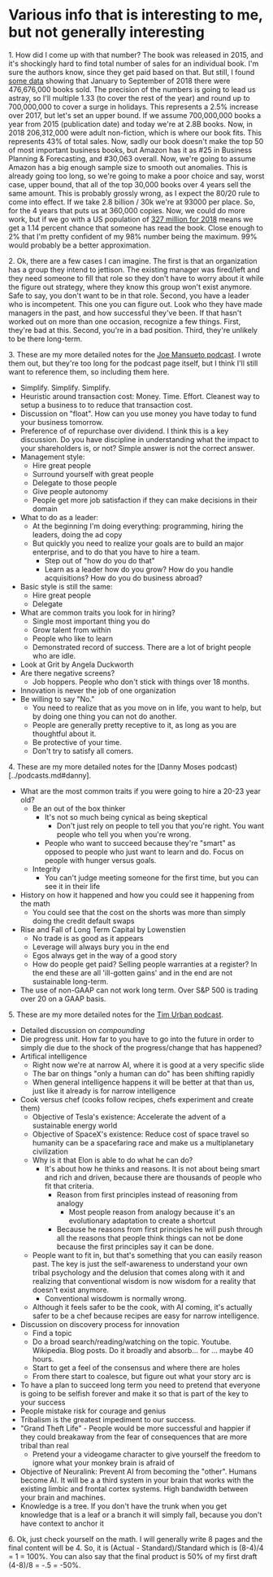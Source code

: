 # Various info that is interesting to me, but not generally interesting

<a name="1">1.</a> How did I come up with that number?  The book was released in 2015, and it's shockingly hard to find total number of sales for an individual book.  I'm sure the authors know, since they get paid based on that.  But still, I found [some data](https://www.publishersweekly.com/pw/by-topic/industry-news/bookselling/article/78257-print-unit-sales-up-in-2018-to-date.html) showing that January to September of 2018 there were 476,676,000 books sold.  The precision of the numbers is going to lead us astray, so I'll multiple 1.33 (to cover the rest of the year) and round up to 700,000,000 to cover a surge in holidays.  This represents a 2.5% increase over 2017, but let's set an upper bound.  If we assume 700,000,000 books a year from 2015 (publication date) and today we're at 2.8B books.  Now, in 2018 206,312,000 were adult non-fiction, which is where our book fits.  This represents 43% of total sales.  Now, sadly our book doesn't make the top 50 of most important business books, but Amazon has it as #25 in Business Planning & Forecasting, and #30,063 overall.  Now, we're going to assume Amazon has a big enough sample size to smooth out anomalies.  This is already going too long, so we're going to make a poor choice and say, worst case, upper bound, that all of the top 30,000 books over 4 years sell the same amount.  This is probably grossly wrong, as I expect the 80/20 rule to come into effect.  If we take 2.8 billion / 30k we're at 93000 per place.  So, for the 4 years that puts us at 360,000 copies.  Now, we could do more work, but if we go with a US population of [327 million for 2018](https://www.census.gov/popclock/) means we get a 1.14 percent chance that someone has read the book.  Close enough to 2% that I'm pretty confident of my 98% number being the maximum.  99% would probably be a better approximation.

<a name="2">2.</a> Ok, there are a few cases I can imagine.  The first is that an organization has a group they intend to jettison.  The existing manager was fired/left and they need someone to fill that role so they don't have to worry about it while the figure out strategy, where they know this group won't exist anymore.  Safe to say, you don't want to be in that role.  Second, you have a leader who is incompetent.  This one you can figure out.  Look who they have made managers in the past, and how successful they've been.  If that hasn't worked out on more than one occasion, recognize a few things.  First, they're bad at this.  Second, you're in a bad position.  Third, they're unlikely to be there long-term.

<a name="3">3.</a> These are my more detailed notes for the [Joe Mansueto podcast](../podcasts.md#joe).  I wrote them out, but they're too long for the podcast page itself, but I think I'll still want to reference them, so including them here.

  * Simplify.  Simplify.  Simplify.
  * Heuristic around transaction cost:  Money.  Time.  Effort.  Cleanest way to setup a business to to reduce that transaction cost.
  * Discussion on "float".  How can you use money you have today to fund your business tomorrow.
  * Preference of of repurchase over dividend.  I think this is a key discussion.  Do you have discipline in understanding what the impact to your shareholders is, or not?  Simple answer is not the correct answer.
  * Management style:
    * Hire great people
    * Surround yourself with great people
    * Delegate to those people
    * Give people autonomy
    * People get more job satisfaction if they can make decisions in their domain
  * What to do as a leader:
    * At the beginning I'm doing everything:  programming, hiring the leaders, doing the ad copy
    * But quickly you need to realize your goals are to build an major enterprise, and to do that you have to hire a team.
      * Step out of "how do you do that"
      * Learn as a leader how do you grow?  How do you handle acquisitions?  How do you do business abroad?
  * Basic style is still the same:
      * Hire great people
      * Delegate
  * What are common traits you look for in hiring?
    * Single most important thing you do
    * Grow talent from within
    * People who like to learn
    * Demonstrated record of success.  There are a lot of bright people who are idle.
  * Look at Grit by Angela Duckworth
  * Are there negative screens?
    * Job hoppers.  People who don't stick with things over 18 months.
  * Innovation is never the job of one organization
  * Be willing to say "No."
    * You need to realize that as you move on in life, you want to help, but by doing one thing you can not do another.
    * People are generally pretty receptive to it, as long as you are thoughtful about it.
    * Be protective of your time.
    * Don't try to satisfy all comers.

<a name="4">4.</a> These are my more detailed notes for the [Danny Moses podcast)[../podcasts.md#danny].

  * What are the most common traits if you were going to hire a 20-23 year old?
    * Be an out of the box thinker
      * It's not so much being cynical as being skeptical
        * Don't just rely on people to tell you that you're right.  You want people who tell you when you're wrong.
      * People who want to succeed because they're "smart" as opposed to people who just want to learn and do.  Focus on people with hunger versus goals.
    * Integrity
      * You can't judge meeting someone for the first time, but you can see it in their life
  * History on how it happened and how you could see it happening from the math
    * You could see that the cost on the shorts was more than simply doing the credit default swaps
  * Rise and Fall of Long Term Capital by Lowenstien
    * No trade is as good as it appears
    * Leverage will always bury you in the end
    * Egos always get in the way of a good story
    * How do people get paid?  Selling people warranties at a register?  In the end these are all 'ill-gotten gains' and in the end are not sustainable long-term.
  * The use of non-GAAP can not work long term.  Over S&P 500 is trading over 20 on a GAAP basis.

<a name="5">5.</a> These are my more detailed notes for the [Tim Urban podcast](../podcasts.md#urban).
  * Detailed discussion on _compounding_
  * Die progress unit.  How far to you have to go into the future in order to simply die due to the shock of the progress/change that has happened?
  * Artifical intelligence
    * Right now we're at narrow AI, where it is good at a very specific slide
    * The bar on things "only a human can do" has been shifting rapidly
    * When general intelligence happens it will be better at that than us, just like it already is for narrow intelligence
  * Cook versus chef  (cooks follow recipes, chefs experiment and create them)
    * Objective of Tesla's existence: Accelerate the advent of a sustainable energy world
    * Objective of SpaceX's existence: Reduce cost of space travel so humanity can be a spacefaring race and make us a multiplanetary civilization
    * Why is it that Elon is able to do what he can do?
      * It's about how he thinks and reasons.  It is not about being smart and rich and driven, because there are thousands of people who fit that criteria.
        * Reason from first principles instead of reasoning from analogy
          * Most people reason from analogy because it's an evolutionary adaptation to create a shortcut
        * Because he reasons from first principles he will push through all the reasons that people think things can not be done because the first principles say it can be done. 
	* People want to fit in, but that's something that you can easily reason past.  The key is just the self-awareness to understand your own tribal psychology and the delusion that comes along with it and realizing that conventional wisdom is now wisdom for a reality that doesn't exist anymore.
	  * Conventional wisdowm is normally wrong.
    * Although it feels safer to be the cook, with AI coming, it's actually safer to be a chef because recipes are easy for narrow intelligence.
  * Discussion on discovery process for innovation
    * Find a topic
    * Do a broad search/reading/watching on the topic.  Youtube.  Wikipedia.  Blog posts.  Do it broadly and absorb... for ... maybe 40 hours.
    * Start to get a feel of the consensus and where there are holes
    * From there start to coalesce, but figure out what your story arc is  
  * To have a plan to succeed long term you need to pretend that everyone is going to be selfish forever and make it so that is part of the key to your success
  * People mistake risk for courage and genius
  * Tribalism is the greatest impediment to our success.  
  * "Grand Theft Life" - People would be more successful and happier if they could breakaway from the fear of consequences that are more tribal than real
    * Pretend your a videogame character to give yourself the freedom to ignore what your monkey brain is afraid of
  * Objective of Neuralink: Prevent AI from becoming the "other".  Humans become AI.  It will be a a third system in your brain that works with the existing limbic and frontal cortex systems.  High bandwidth between your brain and machines.
  * Knowledge is a tree.  If you don't have the trunk when you get knowledge that is a leaf or a branch it will simply fall, because you don't have context to anchor it

<a name="6">6.</a> Ok, just check yourself on the math.  I will generally write 8 pages and the final content will be 4.  So, it is (Actual - Standard)/Standard which is (8-4)/4 = 1 = 100%.  You can also say that the final product is 50% of my first draft (4-8)/8 = -.5 = -50%.

